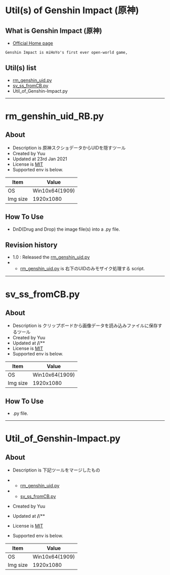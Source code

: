 # Util(s) of Genshin Impact (原神)

## What is Genshin Impact (原神) 
- [Official Home page][Genshin_Impact_Root]
```
Genshin Impact is miHoYo's first ever open-world game,
```

## Util(s) list
- [rm_genshin_uid.py][RightBottomTrimScr]
- [sv_ss_fromCB.py][ClipBoard2File]
- Util_of_Genshin-Impact.py

---

# rm_genshin_uid_RB.py
## About

- Description is 原神スクショデータからUIDを隠すツール
- Created by Yuu 
- Updated at 23rd Jan 2021
- License is [MIT][MIT_LICENSE]
- Supported env is below.

| Item | Value |
| ---- | ----- |
| OS | Win10x64(1909) |
| Img size | 1920x1080 |

## How To Use
- DnD(Drug and Drop) the image file(s) into a .py file.

## Revision history
- 1.0 : Released the [rm_genshin_uid.py][RightBottomTrimScr]
- - [rm_genshin_uid.py][RightBottomTrimScr] is 右下のUIDのみモザイク処理する script.

---

# sv_ss_fromCB.py
## About

- Description is クリップボードから画像データを読み込みファイルに保存するツール
- Created by Yuu 
- Updated at **/**/**
- License is [MIT][MIT_LICENSE]
- Supported env is below.

| Item | Value |
| ---- | ----- |
| OS | Win10x64(1909) |
| Img size | 1920x1080 |

## How To Use
- .py file.

---
# Util_of_Genshin-Impact.py
## About

- Description is 下記ツールをマージしたもの
- - [rm_genshin_uid.py][RightBottomTrimScr]
- - [sv_ss_fromCB.py][ClipBoard2File]

- Created by Yuu 
- Updated at **/**/**
- License is [MIT][MIT_LICENSE]
- Supported env is below.

| Item | Value |
| ---- | ----- |
| OS | Win10x64(1909) |
| Img size | 1920x1080 |


[MIT_LICENSE]:https://ja.wikipedia.org/wiki/MIT_License
[RightBottomTrimScr]:/rm_genshin_uid_RB.py
[ClipBoard2File]:/sv_ss_fromCB.py
[Genshin_Impact_Root]:https://genshin.mihoyo.com/
